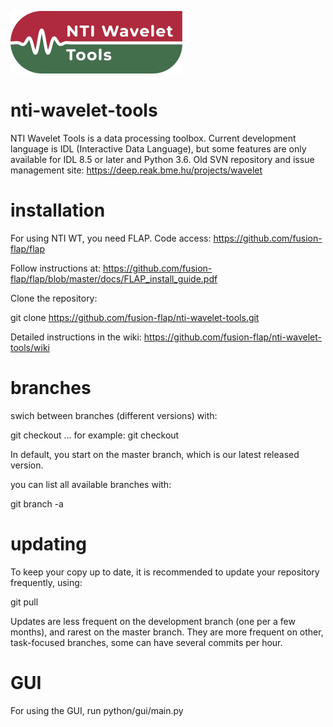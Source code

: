 ![NTIWT logo](documentation/logos/logo_long_small.png)

# nti-wavelet-tools
NTI Wavelet Tools is a data processing toolbox. Current development language is IDL (Interactive Data Language), but some features are only available for IDL 8.5 or later and Python 3.6. Old SVN repository and issue management site: https://deep.reak.bme.hu/projects/wavelet

# installation
For using NTI WT, you need FLAP. Code access: https://github.com/fusion-flap/flap 

Follow instructions at: https://github.com/fusion-flap/flap/blob/master/docs/FLAP_install_guide.pdf

Clone the repository:

git clone https://github.com/fusion-flap/nti-wavelet-tools.git

Detailed instructions in the wiki: https://github.com/fusion-flap/nti-wavelet-tools/wiki

# branches
swich between branches (different versions) with:

git checkout ...
for example: git checkout <branch name>

In default, you start on the master branch, which is our latest released version.

you can list all available branches with:

git branch -a

# updating
To keep your copy up to date, it is recommended to update your repository frequently, using:

git pull

Updates are less frequent on the development branch (one per a few months), and rarest on the master branch.
They are more frequent on other, task-focused branches, some can have several commits per hour.

# GUI
For using the GUI, run python/gui/main.py

